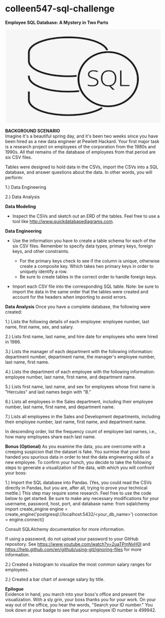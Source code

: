 # colleen547-sql-challenge

<b>Employee SQL Database: A Mystery in Two Parts</b>
<div style="text-align:center"><img src="static/images/Relations_SQL.png" width="500" height="300"/></div>

<b>BACKGROUND SCENARIO</b><br>
Imagine it's a beautiful spring day, and it's been two weeks since you have been hired as a new data engineer at Pewlett Hackard. Your first major task is a research project on employees of the corporation from the 1980s and 1990s. All that remains of the database of employees from that period are six CSV files.
<br>

Tables were designed to hold data in the CSVs, import the CSVs into a SQL database, and answer questions about the data. In other words, you will perform:


   1.) Data Engineering


   2.) Data Analysis


<b>Data Modeling</b>
- Inspect the CSVs and sketch out an ERD of the tables. Feel free to use a tool like http://www.quickdatabasediagrams.com.

<b>Data Engineering</b>
- Use the information you have to create a table schema for each of the six CSV files. Remember to specify data types, primary keys, foreign keys, and other constraints.

  - For the primary keys check to see if the column is unique, otherwise create a composite key. Which takes two primary keys in order to uniquely identify a row.
  - Be sure to create tables in the correct order to handle foreign keys.



- Import each CSV file into the corresponding SQL table. Note: be sure to import the data in the same order that the tables were created and account for the headers when importing to avoid errors.



<b>Data Analysis</b>
Once you have a complete database, the following were created:


   1.) Lists the following details of each employee: employee number, last name, first name, sex, and salary.


   2.) Lists first name, last name, and hire date for employees who were hired in 1986.


   3.) Lists the manager of each department with the following information: department number, department name, the manager's employee number, last name, first name.


   4.) Lists the department of each employee with the following information: employee number, last name, first name, and department name.


   5.) Lists first name, last name, and sex for employees whose first name is "Hercules" and last names begin with "B."


   6.) Lists all employees in the Sales department, including their employee number, last name, first name, and department name.


   7.) Lists all employees in the Sales and Development departments, including their employee number, last name, first name, and department name.


In descending order, list the frequency count of employee last names, i.e., how many employees share each last name.



<b>Bonus (Optional)</b>
As you examine the data, you are overcome with a creeping suspicion that the dataset is fake. You surmise that your boss handed you spurious data in order to test the data engineering skills of a new employee. To confirm your hunch, you decide to take the following steps to generate a visualization of the data, with which you will confront your boss:


   1.) Import the SQL database into Pandas. (Yes, you could read the CSVs directly in Pandas, but you are, after all, trying to prove your technical mettle.) This step may require some research. Feel free to use the code below to get started. Be sure to make any necessary modifications for your username, password, host, port, and database name:
from sqlalchemy import create_engine
engine = create_engine('postgresql://localhost:5432/<your_db_name>')
connection = engine.connect()




Consult SQLAlchemy documentation for more information.


If using a password, do not upload your password to your GitHub repository. See https://www.youtube.com/watch?v=2uaTPmNvH0I and https://help.github.com/en/github/using-git/ignoring-files for more information.




   2.) Created a histogram to visualize the most common salary ranges for employees.


   2.) Created a bar chart of average salary by title.



<b>Epilogue</b><br>
Evidence in hand, you march into your boss's office and present the visualization. With a sly grin, your boss thanks you for your work. On your way out of the office, you hear the words, "Search your ID number." You look down at your badge to see that your employee ID number is 499942.

